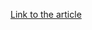 [Link to the article](https://unit42.paloaltonetworks.com/malicious-compiled-html-help-file-agent-tesla/)
